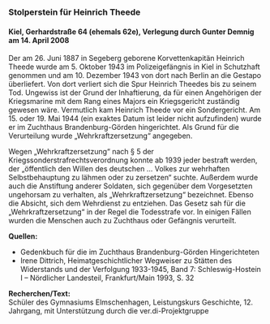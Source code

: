 ### Stolperstein für Heinrich Theede
#### Kiel, Gerhardstraße 64 (ehemals 62e), Verlegung durch Gunter Demnig am 14. April 2008

Der am 26. Juni 1887 in Segeberg geborene Korvettenkapitän Heinrich Theede wurde am 5. Oktober 1943 im Polizeigefängnis in Kiel in Schutzhaft genommen und am 10. Dezember 1943 von dort nach Berlin an die Gestapo überliefert. Von dort verliert sich die Spur Heinrich Theedes bis zu seinem Tod. Ungewiss ist der Grund der Inhaftierung, da für einen Angehörigen der Kriegsmarine mit dem Rang eines Majors ein Kriegsgericht zuständig gewesen wäre. Vermutlich kam Heinrich Theede vor ein Sondergericht. Am 15. oder 19. Mai 1944 (ein exaktes Datum ist leider nicht aufzufinden) wurde er im Zuchthaus Brandenburg-Görden hingerichtet. Als Grund für die Verurteilung wurde „Wehrkraftzersetzung“ angegeben.

Wegen „Wehrkraftzersetzung“ nach § 5 der Kriegssonderstrafrechtsverordnung konnte ab 1939 jeder bestraft werden, der „öffentlich den Willen des deutschen ... Volkes zur wehrhaften Selbstbehauptung zu lähmen oder zu zersetzen“ suchte. Außerdem wurde auch die Anstiftung anderer Soldaten, sich gegenüber dem Vorgesetzten ungehorsam zu verhalten, als „Wehrkraftzersetzung“ bezeichnet. Ebenso die Absicht, sich dem Wehrdienst zu entziehen. Das Gesetz sah für die „Wehrkraftzersetzung“ in der Regel die Todesstrafe vor. In einigen Fällen wurden die Menschen auch zu Zuchthaus oder Gefängnis verurteilt.

**Quellen:**
- Gedenkbuch für die im Zuchthaus Brandenburg-Görden Hingerichteten
- Irene Dittrich, Heimatgeschichtlicher Wegweiser zu Stätten des Widerstands und der Verfolgung 1933-1945, Band 7: Schleswig-Hostein I – Nördlicher Landesteil, Frankfurt/Main 1993, S. 32

**Recherchen/Text:**  
Schüler des Gymnasiums Elmschenhagen, Leistungskurs Geschichte, 12. Jahrgang, mit Unterstützung durch die ver.di-Projektgruppe